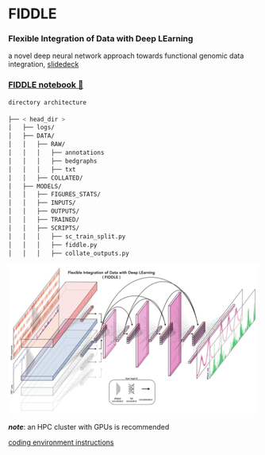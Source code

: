 # FIDDLE

### Flexible Integration of Data with Deep LEarning

a novel deep neural network approach towards functional genomic data integration, [slidedeck](https://docs.google.com/presentation/d/1w1hv3fcmN1OdKFkdiHlL6oxqrG29oG6OQd9Nle_YMXM/edit?usp=sharing)

### [FIDDLE notebook 🎻](https://colab.research.google.com/github/churchmanlab/FIDDLE/blob/master/fiddle.ipynb)


```bash
directory architecture

├── < head_dir >
│   ├── logs/
│   ├── DATA/
│   │   ├── RAW/
│   │   │   ├── annotations
│   │   │   ├── bedgraphs
│   │   │   ├── txt
│   │   ├── COLLATED/
│   ├── MODELS/
│   │   ├── FIGURES_STATS/
│   │   ├── INPUTS/
│   │   ├── OUTPUTS/
│   │   ├── TRAINED/
│   │   ├── SCRIPTS/
│   │   │   ├── sc_train_split.py
│   │   │   ├── fiddle.py
│   │   │   ├── collate_outputs.py
```

![alt text](https://github.com/churchmanlab/FIDDLE/blob/master/architecture.png)

**_note_**: an HPC cluster with GPUs is recommended

[coding environment instructions](https://github.com/churchmanlab/FIDDLE/blob/master/HPC_instructions.md)
